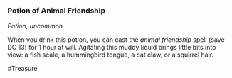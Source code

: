 ### Potion of Animal Friendship

*Potion, uncommon*

When you drink this potion, you can cast the *animal friendship* spell (save DC 13) for 1 hour at will. Agitating this muddy liquid brings little bits into view: a fish scale, a hummingbird tongue, a cat claw, or a squirrel hair.

#Treasure
